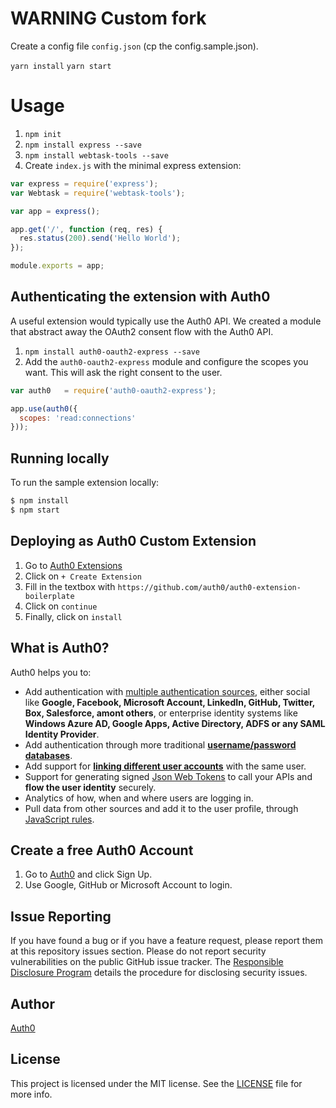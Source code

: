 # WARNING Custom fork

Create a config file `config.json` (cp the config.sample.json).

`yarn install`
`yarn start`


# Usage

1. `npm init`
2. `npm install express --save`
3. `npm install webtask-tools --save`
4. Create `index.js` with the minimal express extension:

  ```js
  var express = require('express');
  var Webtask = require('webtask-tools');

  var app = express();

  app.get('/', function (req, res) {
    res.status(200).send('Hello World');
  });

  module.exports = app;
  ```

## Authenticating the extension with Auth0

A useful extension would typically use the Auth0 API. We created a module that abstract away the OAuth2 consent flow with the Auth0 API.

1. `npm install auth0-oauth2-express --save`
2. Add the `auth0-oauth2-express` module and configure the scopes you want. This will ask the right consent to the user.

  ```js
  var auth0   = require('auth0-oauth2-express');

  app.use(auth0({
    scopes: 'read:connections'
  }));
  ```

## Running locally

To run the sample extension locally:

```bash
$ npm install
$ npm start
```

## Deploying as Auth0 Custom Extension

1. Go to [Auth0 Extensions](https://manage.auth0.com/#/extensions)
2. Click on `+ Create Extension`
3. Fill in the textbox with `https://github.com/auth0/auth0-extension-boilerplate`
4. Click on `continue`
5. Finally, click on `install`

## What is Auth0?

Auth0 helps you to:

* Add authentication with [multiple authentication sources](https://docs.auth0.com/identityproviders), either social like **Google, Facebook, Microsoft Account, LinkedIn, GitHub, Twitter, Box, Salesforce, amont others**, or enterprise identity systems like **Windows Azure AD, Google Apps, Active Directory, ADFS or any SAML Identity Provider**.
* Add authentication through more traditional **[username/password databases](https://docs.auth0.com/mysql-connection-tutorial)**.
* Add support for **[linking different user accounts](https://docs.auth0.com/link-accounts)** with the same user.
* Support for generating signed [Json Web Tokens](https://docs.auth0.com/jwt) to call your APIs and **flow the user identity** securely.
* Analytics of how, when and where users are logging in.
* Pull data from other sources and add it to the user profile, through [JavaScript rules](https://docs.auth0.com/rules).

## Create a free Auth0 Account

1. Go to [Auth0](https://auth0.com/signup) and click Sign Up.
2. Use Google, GitHub or Microsoft Account to login.

## Issue Reporting

If you have found a bug or if you have a feature request, please report them at this repository issues section. Please do not report security vulnerabilities on the public GitHub issue tracker. The [Responsible Disclosure Program](https://auth0.com/whitehat) details the procedure for disclosing security issues.

## Author

[Auth0](auth0.com)

## License

This project is licensed under the MIT license. See the [LICENSE](LICENSE) file for more info.
